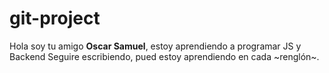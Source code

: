 # git-project

Hola soy tu amigo **Oscar Samuel**, estoy aprendiendo a programar JS y Backend
Seguire escribiendo, pued estoy aprendiendo en cada ~renglón~.
